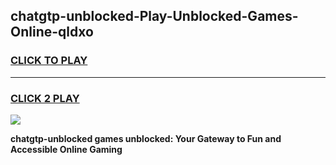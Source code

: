 
## chatgtp-unblocked-Play-Unblocked-Games-Online-qldxo
<h3>
<a href="https://premium76.site?title=chatgtp-unblocked&ref=25A">CLICK TO PLAY</a></h3>
<hr>

<h3>
<a href="https://premium76.site?title=chatgtp-unblocked&ref=25A">CLICK 2 PLAY</a>
  
</h3>

<a href="https://premium76.site?title=chatgtp-unblocked&ref=25A"><img src="https://clearcache.store/games.png"></a>


**chatgtp-unblocked games unblocked: Your Gateway to Fun and Accessible Online Gaming**
